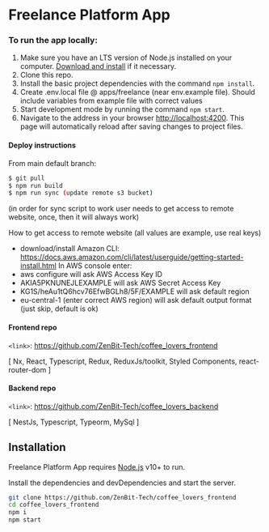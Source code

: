# Freelance Platform App

### To run the app locally:

1. Make sure you have an LTS version of Node.js installed on your computer.
   [Download and install](https://nodejs.org/en/) if it necessary.
2. Clone this repo.
3. Install the basic project dependencies with the command `npm install`.
4. Create .env.local file @ apps/freelance (near env.example file). Should include variables from example file with correct   values
5. Start development mode by running the command `npm start`.
6. Navigate to the address in your browser
   [http://localhost:4200](http://localhost:4200). This page will automatically
   reload after saving changes to project files.

#### Deploy instructions

From main default branch:
```bash
$ git pull
$ npm run build
$ npm run sync (update remote s3 bucket)
```
(in order for sync script to work user needs to get access to remote website, once, then it will always work)

How to get access to remote website (all values are example, use real keys)
- download/install Amazon CLI: https://docs.aws.amazon.com/cli/latest/userguide/getting-started-install.html
In AWS console enter:
- aws configure
will ask AWS Access Key ID
- AKIA5PKNUNEJLEXAMPLE
will ask  AWS Secret Access Key
- KG1S/heAu1tQ6hcv76EfwBGLh8/5F/EXAMPLE
will ask default region
- eu-central-1 (enter correct AWS region)
will ask default output format (just skip, default is ok)

#### Frontend repo

`<link>`: https://github.com/ZenBit-Tech/coffee_lovers_frontend

[ Nx, React, Typescript, Redux, ReduxJs/toolkit, Styled Components,
react-router-dom ]

#### Backend repo

`<link>`: <https://github.com/ZenBit-Tech/coffee_lovers_backend>

[ NestJs, Typescript, Typeorm, MySql ]

## Installation

Freelance Platform App requires [Node.js](https://nodejs.org/) v10+ to run.

Install the dependencies and devDependencies and start the server.

```sh
git clone https://github.com/ZenBit-Tech/coffee_lovers_frontend
cd coffee_lovers_frontend
npm i
npm start
```
